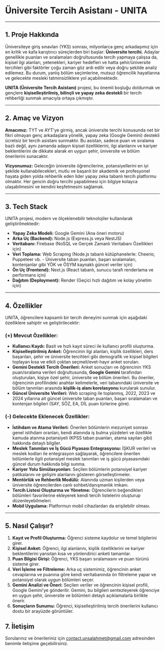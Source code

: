 # **Üniversite Tercih Asistanı - UNITA**


-----

## **1. Proje Hakkında**

Üniversiteye giriş sınavları (YKS) sonrası, milyonlarca genç arkadaşımız için en kritik ve kafa karıştırıcı süreçlerden biri başlar: **Üniversite tercihi.** Adaylar genellikle puanları ve sıralamaları doğrultusunda tercih yapmaya çalışsa da, kişisel ilgi alanları, yetenekleri, kariyer hedefleri ve hatta şehir/üniversite tercihleri gibi faktörler çoğu zaman göz ardı edilir veya doğru şekilde analiz edilemez. Bu durum, yanlış bölüm seçimlerine, mutsuz öğrencilik hayatlarına ve gelecekte mesleki tatminsizliklere yol açabilmektedir.

**UNITA (Üniversite Tercih Asistanı)** projesi, bu önemli boşluğu doldurmak ve gençlere **kişiselleştirilmiş, bilinçli ve yapay zeka destekli** bir tercih rehberliği sunmak amacıyla ortaya çıkmıştır.

-----

## **2. Amaç ve Vizyon**

**Amacımız:** TYT ve AYT'ye girmiş, ancak üniversite tercihi konusunda net bir fikri olmayan genç arkadaşlara yönelik, yapay zeka (Google Gemini) destekli ücretsiz bir tercih asistanı sunmaktır. Bu asistan, sadece puan ve sıralama bazlı değil, aynı zamanda adayın kişisel özelliklerini, ilgi alanlarını ve kariyer beklentilerini de dikkate alarak en uygun şehir, üniversite ve bölüm önerilerini sunacaktır.

**Vizyonumuz:** Geleceğin üniversite öğrencilerine, potansiyellerini en iyi şekilde kullanabilecekleri, mutlu ve başarılı bir akademik ve profesyonel hayata giden yolda rehberlik eden lider yapay zeka tabanlı tercih platformu olmaktır. Her gencin doğru tercihi yapabilmesi için bilgiye kolayca ulaşabilmesini ve kendini keşfetmesini sağlamak.

-----

## **3. Tech Stack**

UNITA projesi, modern ve ölçeklenebilir teknolojiler kullanılarak geliştirilmektedir:

  * **Yapay Zeka Modeli:** Google Gemini (Ana öneri motoru)
  * **Arka Uç (Backend):** Node.js (Express.js veya NestJS)
  * **Veritabanı:** Firebase (NoSQL ve Gerçek Zamanlı Veritabanı Özellikleri için)
  * **Veri Toplama:** Web Scraping (Node.js tabanlı kütüphanelerle: Cheerio, Puppeteer vb. - Üniversite taban puanları, başarı sıralamaları, kontenjanlar gibi YÖK ve ÖSYM kaynaklı güncel veriler için)
  * **Ön Uç (Frontend):** Next.js (React tabanlı, sunucu tarafı renderlama ve performans için)
  * **Dağıtım (Deployment):** Render (Geçici hızlı dağıtım ve kolay yönetim için)

-----

## **4. Özellikler**

UNITA, öğrencilere kapsamlı bir tercih deneyimi sunmak için aşağıdaki özelliklere sahiptir ve geliştirilecektir:

### **(+) Mevcut Özellikler:**

  * **Kullanıcı Kaydı:** Basit ve hızlı kayıt süreci ile kullanıcı profili oluşturma.
  * **Kişiselleştirilmiş Anket:** Öğrencinin ilgi alanları, kişilik özellikleri, ders başarıları, şehir ve üniversite tercihleri gibi demografik ve kişisel bilgileri toplayan kısa ve etkili çoktan seçmeli/evet-hayır anket soruları.
  * **Gemini Destekli Tercih Önerileri:** Anket sonuçları ve öğrencinin YKS puan/sıralama verileri doğrultusunda, **Google Gemini** tarafından oluşturulan, kişiye özel şehir, üniversite ve bölüm önerileri. Bu öneriler, öğrencinin profilindeki anahtar kelimelerle, veri tabanındaki üniversite ve bölüm tanımları arasında **kişilik-iş alanı korelasyonu** kurularak sunulur.
  * **Güncel Üniversite Verileri:** Web scraping ile toplanmış, 2022, 2023 ve 2024 yıllarına ait güncel üniversite taban puanları, başarı sıralamaları ve kontenjan bilgileri (SAY, SÖZ, EA, DİL puan türlerine göre).

### **(-) Gelecekte Eklenecek Özellikler:**

  * **İstihdam ve Atama Verileri:** Önerilen bölümlerin mezuniyet sonrası genel istihdam oranları, kendi alanında iş bulma yüzdeleri ve özellikle kamuda atanma potansiyeli (KPSS taban puanları, atama sayıları gibi) hakkında detaylı bilgiler.
  * **Meslek Tanımları ve İş Gücü Piyasası Entegrasyonu:** İŞKUR verileri ve meslek kodları ile entegrasyon sağlayarak, öğrencilere önerilen bölümlerle ilgili potansiyel meslek tanımları ve iş gücü piyasasındaki güncel durum hakkında bilgi sunma.
  * **Kariyer Yolu Simülasyonları:** Seçilen bölümlerin potansiyel kariyer patikalarını ve gelişim alanlarını gösteren görselleştirmeler.
  * **Mentörlük ve Rehberlik Modülü:** Alanında uzman kişilerden veya üniversite öğrencilerden canlı sohbet/danışmanlık imkanı.
  * **Tercih Listesi Oluşturma ve Yönetme:** Öğrencilerin beğendikleri bölümleri favorilerine ekleyerek kendi tercih listelerini oluşturup düzenleyebilmeleri.
  * **Mobil Uygulama:** Platformun mobil cihazlardan da erişilebilir olması.

-----

## **5. Nasıl Çalışır?**

1.  **Kayıt ve Profil Oluşturma:** Öğrenci sisteme kaydolur ve temel bilgilerini girer.
2.  **Kişisel Anket:** Öğrenci, ilgi alanlarını, kişilik özelliklerini ve kariyer beklentilerini yansıtan kısa ve yönlendirici anketi tamamlar.
3.  **Puan Bilgisi Girişi:** Öğrenci, YKS başarı sıralamasını ve puan türünü sisteme girer.
4.  **Veri İşleme ve Filtreleme:** Arka uç sistemimiz, öğrencinin anket cevaplarına ve puanına göre kendi veritabanında ön filtreleme yapar ve potansiyel olarak uygun bölümleri seçer.
5.  **Gemini Analizi ve Öneri:** Seçilen veriler ve öğrencinin kişisel profili, Google Gemini'ye gönderilir. Gemini, bu bilgileri sentezleyerek öğrenciye en uygun şehir, üniversite ve bölümleri detaylı açıklamalarla birlikte önerir.
6.  **Sonuçların Sunumu:** Öğrenci, kişiselleştirilmiş tercih önerilerini kullanıcı dostu bir arayüzde görüntüler.

## **7. İletişim**

Sorularınız ve önerileriniz için contact.unsalahmet@gmail.com adresinden benimle iletişime geçebilirsiniz.